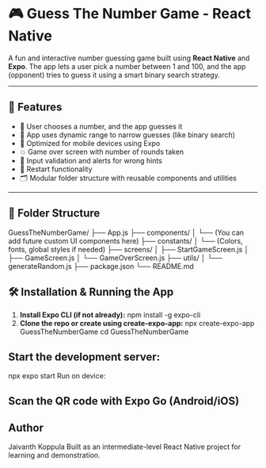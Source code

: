 # 🎮 Guess The Number Game - React Native

A fun and interactive number guessing game built using **React Native** and **Expo**. The app lets a user pick a number between 1 and 100, and the app (opponent) tries to guess it using a smart binary search strategy.

---

## 🚀 Features

- 🎲 User chooses a number, and the app guesses it
- 🔁 App uses dynamic range to narrow guesses (like binary search)
- 📱 Optimized for mobile devices using Expo
- 💥 Game over screen with number of rounds taken
- 🧠 Input validation and alerts for wrong hints
- 🔁 Restart functionality
- 🗂️ Modular folder structure with reusable components and utilities

---

## 📂 Folder Structure

GuessTheNumberGame/
├── App.js
├── components/
│ └── (You can add future custom UI components here)
├── constants/
│ └── (Colors, fonts, global styles if needed)
├── screens/
│ ├── StartGameScreen.js
│ ├── GameScreen.js
│ └── GameOverScreen.js
├── utils/
│ └── generateRandom.js
├── package.json
└── README.md


## 🛠️ Installation & Running the App

1. **Install Expo CLI (if not already):**
   npm install -g expo-cli
2. **Clone the repo or create using create-expo-app:**
npx create-expo-app GuessTheNumberGame
cd GuessTheNumberGame

## Start the development server:
npx expo start
Run on device:

## Scan the QR code with Expo Go (Android/iOS)

## Author
Jaivanth Koppula
Built as an intermediate-level React Native project for learning and demonstration.
